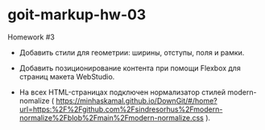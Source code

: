 # goit-markup-hw-03

Homework #3

- Добавить стили для геометрии: ширины, отступы, поля и рамки.
- Добавить позиционирование контента при помощи Flexbox для страниц макета WebStudio.

- На всех HTML-страницах подключен нормализатор стилей modern-nomalize (
  https://minhaskamal.github.io/DownGit/#/home?url=https:%2F%2Fgithub.com%2Fsindresorhus%2Fmodern-normalize%2Fblob%2Fmain%2Fmodern-normalize.css
  ).
